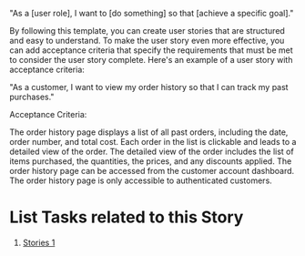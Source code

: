 "As a [user role], I want to [do something] so that [achieve a specific goal]."

By following this template, you can create user stories that are structured and easy to understand. To make the user story even more effective, you can add acceptance criteria that specify the requirements that must be met to consider the user story complete. Here's an example of a user story with acceptance criteria:

"As a customer, I want to view my order history so that I can track my past purchases."

Acceptance Criteria:

The order history page displays a list of all past orders, including the date, order number, and total cost.
Each order in the list is clickable and leads to a detailed view of the order.
The detailed view of the order includes the list of items purchased, the quantities, the prices, and any discounts applied.
The order history page can be accessed from the customer account dashboard.
The order history page is only accessible to authenticated customers.


# List Tasks related to this Story
1. [Stories 1](../../../../../../documentation/templates/theme/initiatives/epics/stories/tasks/task_template.md)
